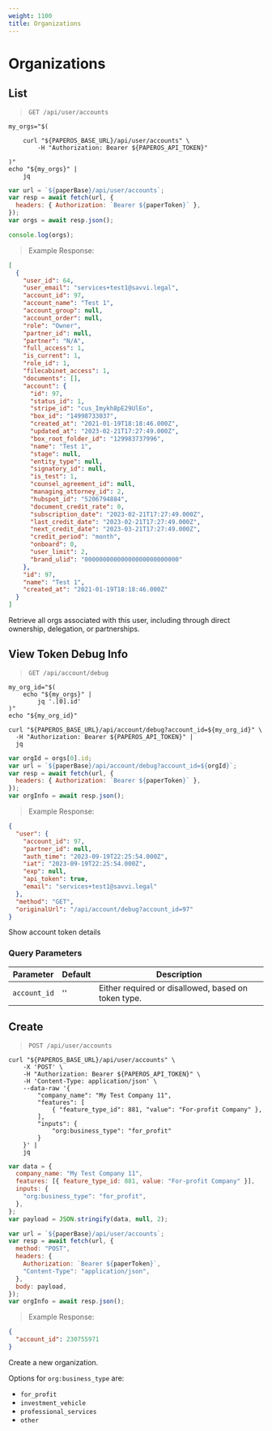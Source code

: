 ```yaml
---
weight: 1100
title: Organizations
---
```


# Organizations

## List

> `GET /api/user/accounts`

```shell
my_orgs="$(

    curl "${PAPEROS_BASE_URL}/api/user/accounts" \
        -H "Authorization: Bearer ${PAPEROS_API_TOKEN}"

)"
echo "${my_orgs}" |
    jq
```

```javascript
var url = `${paperBase}/api/user/accounts`;
var resp = await fetch(url, {
  headers: { Authorization: `Bearer ${paperToken}` },
});
var orgs = await resp.json();

console.log(orgs);
```

> Example Response:

```json
[
  {
    "user_id": 64,
    "user_email": "services+test1@savvi.legal",
    "account_id": 97,
    "account_name": "Test 1",
    "account_group": null,
    "account_order": null,
    "role": "Owner",
    "partner_id": null,
    "partner": "N/A",
    "full_access": 1,
    "is_current": 1,
    "role_id": 1,
    "filecabinet_access": 1,
    "documents": [],
    "account": {
      "id": 97,
      "status_id": 1,
      "stripe_id": "cus_Imykh8pE29UlEo",
      "box_id": "14998733037",
      "created_at": "2021-01-19T18:18:46.000Z",
      "updated_at": "2023-02-21T17:27:49.000Z",
      "box_root_folder_id": "129983737996",
      "name": "Test 1",
      "stage": null,
      "entity_type": null,
      "signatory_id": null,
      "is_test": 1,
      "counsel_agreement_id": null,
      "managing_attorney_id": 2,
      "hubspot_id": "5206794884",
      "document_credit_rate": 0,
      "subscription_date": "2023-02-21T17:27:49.000Z",
      "last_credit_date": "2023-02-21T17:27:49.000Z",
      "next_credit_date": "2023-03-21T17:27:49.000Z",
      "credit_period": "month",
      "onboard": 0,
      "user_limit": 2,
      "brand_ulid": "00000000000000000000000000"
    },
    "id": 97,
    "name": "Test 1",
    "created_at": "2021-01-19T18:18:46.000Z"
  }
]
```

Retrieve all orgs associated with this user, including through direct ownership, delegation, or partnerships.

## View Token Debug Info

> `GET /api/account/debug`

```shell
my_org_id="$(
    echo "${my_orgs}" |
        jq '.[0].id'
)"
echo "${my_org_id}"

curl "${PAPEROS_BASE_URL}/api/account/debug?account_id=${my_org_id}" \
  -H "Authorization: Bearer ${PAPEROS_API_TOKEN}" |
  jq
```

```javascript
var orgId = orgs[0].id;
var url = `${paperBase}/api/account/debug?account_id=${orgId}`;
var resp = await fetch(url, {
  headers: { Authorization: `Bearer ${paperToken}` },
});
var orgInfo = await resp.json();
```

> Example Response:

```json
{
  "user": {
    "account_id": 97,
    "partner_id": null,
    "auth_time": "2023-09-19T22:25:54.000Z",
    "iat": "2023-09-19T22:25:54.000Z",
    "exp": null,
    "api_token": true,
    "email": "services+test1@savvi.legal"
  },
  "method": "GET",
  "originalUrl": "/api/account/debug?account_id=97"
}
```

Show account token details

### Query Parameters

| Parameter    | Default | Description                                         |
| ------------ | ------- | --------------------------------------------------- |
| `account_id` | ''      | Either required or disallowed, based on token type. |

## Create

> `POST /api/user/accounts`

```shell
curl "${PAPEROS_BASE_URL}/api/user/accounts" \
    -X 'POST' \
    -H "Authorization: Bearer ${PAPEROS_API_TOKEN}" \
    -H 'Content-Type: application/json' \
    --data-raw '{
        "company_name": "My Test Company 11",
        "features": [
            { "feature_type_id": 881, "value": "For-profit Company" },
        ],
        "inputs": {
            "org:business_type": "for_profit"
        }
    }' |
    jq
```

```javascript
var data = {
  company_name: "My Test Company 11",
  features: [{ feature_type_id: 881, value: "For-profit Company" }],
  inputs: {
    "org:business_type": "for_profit",
  },
};
var payload = JSON.stringify(data, null, 2);

var url = `${paperBase}/api/user/accounts`;
var resp = await fetch(url, {
  method: "POST",
  headers: {
    Authorization: `Bearer ${paperToken}`,
    "Content-Type": "application/json",
  },
  body: payload,
});
var orgInfo = await resp.json();
```

> Example Response:

```json
{
  "account_id": 230755971
}
```

Create a new organization.

Options for `org:business_type` are:

- `for_profit`
- `investment_vehicle`
- `professional_services`
- `other`
